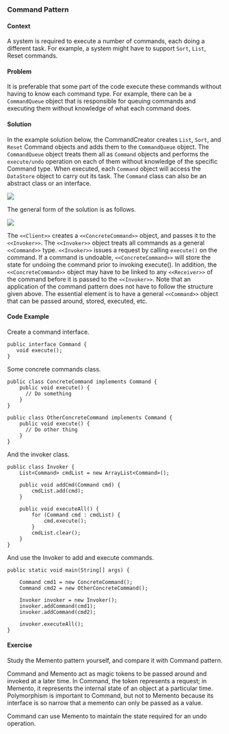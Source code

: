 ### Command Pattern

#### Context
A system is required to execute a number of commands, each doing a different task. 
For example, a system might have to support `Sort`, `List`, Reset commands.

#### Problem
It is preferable that some part of the code execute these commands without having to know each command type. 
For example, there can be a `CommandQueue` object that is responsible for queuing commands and executing them without knowledge of what each command does.

#### Solution
In the example solution below, the CommandCreator creates `List`, `Sort`, and `Reset` Command objects and adds them to the `CommandQueue` object. 
The `CommandQueue` object treats them all as `Command` objects and performs the `execute/undo` operation on each of them without knowledge of the specific Command type. 
When executed, each `Command` object will access the `DataStore` object to carry out its task. The `Command` class can also be an abstract class or an interface.

<img class="center-block" src="command/solution1.png">

The general form of the solution is as follows.

<img class="center-block" src="command/solution2.png">

The `<<Client>>` creates a `<<ConcreteCommand>>` object, and passes it to the `<<Invoker>>`. 
The `<<Invoker>>` object treats all commands as a general `<<Command>>` type. 
`<<Invoker>>` issues a request by calling `execute()` on the command. 
If a command is undoable, `<<ConcreteCommand>>` will store the state for undoing the command prior to invoking execute(). 
In addition, the `<<ConcreteCommand>>` object may have to be linked to any `<<Receiver>>` of the command before it is passed to the `<<Invoker>>`. 
Note that an application of the command pattern does not have to follow the structure given above. 
The essential element is to have a general `<<Command>>` object that can be passed around, stored, executed, etc.

#### Code Example

<tabs>
<tab header="Java">

Create a command interface.
```
public interface Command {
   void execute();
}
```

Some concrete commands class.
```
public class ConcreteCommand implements Command {
    public void execute() {
      // Do something
    }
}

public class OtherConcreteCommand implements Command {
    public void execute() {
      // Do other thing
    }
}
```

And the invoker class.

```
public class Invoker {
    List<Command> cmdList = new ArrayList<Command>();
    
    public void addCmd(Command cmd) {
        cmdList.add(cmd);
    }
    
    public void executeAll() {
        for (Command cmd : cmdList) {
            cmd.execute();
        }
        cmdList.clear();
    }
}
```

And use the Invoker to add and execute commands.
```
public static void main(String[] args) {
  
    Command cmd1 = new ConcreteCommand();
    Command cmd2 = new OtherConcreteCommand();
    
    Invoker invoker = new Invoker();
    invoker.addCommand(cmd1);
    invoker.addCommand(cmd2);
    
    invoker.executeAll();
}
```

</tab>
<tab header="C++">
</tab>
</tabs>

#### Exercise
<morph title="Question 1">
<Question has-input>

Study the Memento pattern yourself, and compare it with Command pattern.

<div slot="answer">

Command and Memento act as magic tokens to be passed around and invoked at a later time. In Command, the token represents a request; in Memento, it represents the internal state of an object at a particular time. Polymorphism is important to Command, but not to Memento because its interface is so narrow that a memento can only be passed as a value.

Command can use Memento to maintain the state required for an undo operation.

</div>
</Question>
</morph>